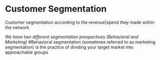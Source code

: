 # Customer Segmentation 
<p>Customer segmentation according to the revenue|spend they made within the network</p>
<i>We have two different segmentation prespectives (Behavioral and Marketing)</i>
#Behavioral segmentation (sometimes referred to as marketing segmentation) is the practice of dividing your target market into approachable groups